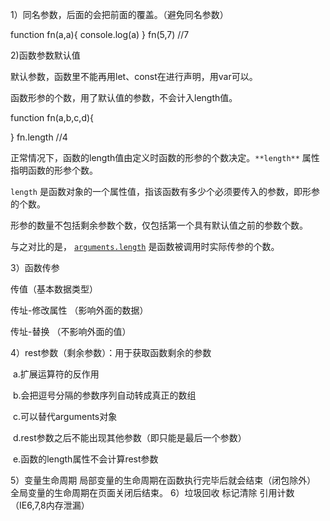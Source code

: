 1）同名参数，后面的会把前面的覆盖。（避免同名参数）

function fn(a,a){
    console.log(a)
}
fn(5,7)   //7

2)函数参数默认值

默认参数，函数里不能再用let、const在进行声明，用var可以。

函数形参的个数，用了默认值的参数，不会计入length值。

function fn(a,b,c,d){
    
}
fn.length //4 

正常情况下，函数的length值由定义时函数的形参的个数决定。`**length**` 属性指明函数的形参个数。

`length` 是函数对象的一个属性值，指该函数有多少个必须要传入的参数，即形参的个数。

形参的数量不包括剩余参数个数，仅包括第一个具有默认值之前的参数个数。

与之对比的是，  [`arguments.length`](https://developer.mozilla.org/zh-CN/docs/Web/JavaScript/Reference/Functions_and_function_scope/arguments/length) 是函数被调用时实际传参的个数。

3）函数传参

 传值（基本数据类型）

 传址-修改属性 （影响外面的数据）

传址-替换 （不影响外面的值）



4）rest参数（剩余参数）：用于获取函数剩余的参数

​      a.扩展运算符的反作用

​      b.会把逗号分隔的参数序列自动转成真正的数组

​      c.可以替代arguments对象

​       d.rest参数之后不能出现其他参数（即只能是最后一个参数）

​       e.函数的length属性不会计算rest参数

5）变量生命周期
局部变量的生命周期在函数执行完毕后就会结束（闭包除外）
全局变量的生命周期在页面关闭后结束。
6）垃圾回收
   标记清除
   引用计数（IE6,7,8内存泄漏）
